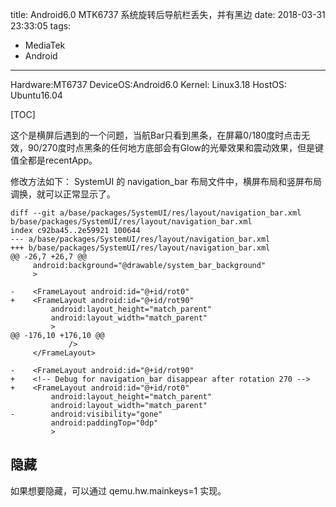 title: Android6.0 MTK6737 系统旋转后导航栏丢失，并有黑边
date: 2018-03-31 23:33:05
tags: 
- MediaTek
- Android

---

Hardware:MT6737
DeviceOS:Android6.0
Kernel: Linux3.18
HostOS: Ubuntu16.04

[TOC]

这个是横屏后遇到的一个问题，当航Bar只看到黑条，在屏幕0/180度时点击无效，90/270度时点黑条的任何地方底部会有Glow的光晕效果和震动效果，但是键值全都是recentApp。

修改方法如下：
SystemUI 的 navigation_bar 布局文件中，横屏布局和竖屏布局调换，就可以正常显示了。

```
diff --git a/base/packages/SystemUI/res/layout/navigation_bar.xml b/base/packages/SystemUI/res/layout/navigation_bar.xml
index c92ba45..2e59921 100644
--- a/base/packages/SystemUI/res/layout/navigation_bar.xml
+++ b/base/packages/SystemUI/res/layout/navigation_bar.xml
@@ -26,7 +26,7 @@
     android:background="@drawable/system_bar_background"
     >
 
-    <FrameLayout android:id="@+id/rot0"
+    <FrameLayout android:id="@+id/rot90"
         android:layout_height="match_parent"
         android:layout_width="match_parent"
         >
@@ -176,10 +176,10 @@
             />
     </FrameLayout>
 
-    <FrameLayout android:id="@+id/rot90"
+    <!-- Debug for navigation_bar disappear after rotation 270 -->
+    <FrameLayout android:id="@+id/rot0"
         android:layout_height="match_parent"
         android:layout_width="match_parent"
-        android:visibility="gone"
         android:paddingTop="0dp"
         >

```

## 隐藏
如果想要隐藏，可以通过 qemu.hw.mainkeys=1 实现。